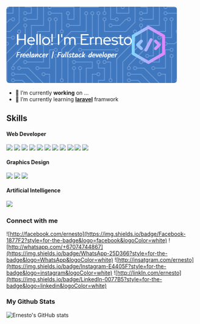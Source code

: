<!-- ## Hello World! I'm Ernesto C. Belo 👋 -->

![Header](img/github-header-image.png)

<!--
**Ernestocbelo/Ernestocbelo** is a ✨ _special_ ✨ repository because its `README.md` (this file) appears on your GitHub profile.

Here are some ideas to get you started:

- 🔭 I’m currently working on ...
- 🌱 I’m currently learning ...
- 👯 I’m looking to collaborate on ...
- 🤔 I’m looking for help with ...
- 💬 Ask me about ...
- 📫 How to reach me: ...
- 😄 Pronouns: ...
- ⚡ Fun fact: ...
-->

- 🔭 I’m currently **working** on ...
- 🌱 I’m currently learning [**laravel**](http://laravel.com) framwork

## Skills

#### Web Developer

<img src="https://img.shields.io/badge/HTML5-E34F26?style=for-the-badge&logo=html5&logoColor=white" />
<img src="https://img.shields.io/badge/CSS3-1572B6?style=for-the-badge&logo=css3&logoColor=white" />
<img src="https://img.shields.io/badge/JavaScript-323330?style=for-the-badge&logo=javascript&logoColor=F7DF1E" />
<img src="https://img.shields.io/badge/PHP-777BB4?style=for-the-badge&logo=php&logoColor=white" />
<img src="https://img.shields.io/badge/MySQL-005C84?style=for-the-badge&logo=mysql&logoColor=white" />
<img src="https://img.shields.io/badge/Bootstrap-563D7C?style=for-the-badge&logo=bootstrap&logoColor=white" />
<img src="https://img.shields.io/badge/Codeigniter-EF4223?style=for-the-badge&logo=codeigniter&logoColor=white" />
<img src="https://img.shields.io/badge/Laravel-FF2D20?style=for-the-badge&logo=laravel&logoColor=white" />
<img src="https://img.shields.io/badge/Composer-885630?style=for-the-badge&logo=Composer&logoColor=white" />
<img src="https://img.shields.io/badge/GitHub%20Pages-222222?style=for-the-badge&logo=GitHub%20Pages&logoColor=white" />
<img src="https://img.shields.io/badge/Laragon-0E83CD?style=for-the-badge&logo=Laragon&logoColor=white" />

#### Graphics Design

<img src="https://img.shields.io/badge/Adobe%20Photoshop-31A8FF?style=for-the-badge&logo=Adobe%20Photoshop&logoColor=black" />
<img src="https://img.shields.io/badge/Adobe%20Illustrator-FF9A00?style=for-the-badge&logo=adobe%20illustrator&logoColor=white" />
<img src="https://img.shields.io/badge/Adobe%20InDesign-FF3366?style=for-the-badge&logo=Adobe%20InDesign&logoColor=white" />

#### Artificial Intelligence

<img src="https://img.shields.io/badge/ChatGPT-74aa9c?style=for-the-badge&logo=openai&logoColor=white" />

### Connect with me

![http://facebook.com/ernesto](https://img.shields.io/badge/Facebook-1877F2?style=for-the-badge&logo=facebook&logoColor=white) ![http://whatsapp.com/+67074744867](https://img.shields.io/badge/WhatsApp-25D366?style=for-the-badge&logo=WhatsApp&logoColor=white) ![http://insatgram.com/ernesto](https://img.shields.io/badge/Instagram-E4405F?style=for-the-badge&logo=instagram&logoColor=white) ![http://linkIn.com/ernesto](https://img.shields.io/badge/LinkedIn-0077B5?style=for-the-badge&logo=linkedin&logoColor=white)

### My Github Stats

![Ernesto's GitHub stats](https://github-readme-stats.vercel.app/api?username=ernesto&hide=contribs,prsusername=anuraghazra&show_icons=true)
